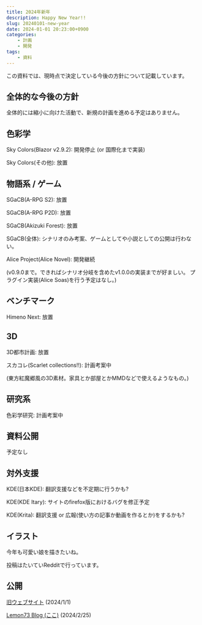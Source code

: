 ```yaml
---
title: 2024年新年
description: Happy New Year!!
slug: 20240101-new-year
date: 2024-01-01 20:23:00+0900
categories:
    - 計画
    - 開発
tags:
    - 資料
---
```


この資料では、現時点で決定している今後の方針について記載しています。

## 全体的な今後の方針
全体的には縮小に向けた活動で、新規の計画を進める予定はありません。

## 色彩学
Sky Colors(Blazor v2.9.2): 開発停止 (or 国際化まで実装)

Sky Colors(その他): 放置

## 物語系 / ゲーム
SGaCB(A-RPG S2): 放置

SGaCB(A-RPG P2D): 放置

SGaCB(Akizuki Forest): 放置

SGaCB(全体): シナリオのみ考案、ゲームとしてや小説としての公開は行わない。

Alice Project(Alice Novel): 開発継続

(v0.9.0まで。できればシナリオ分岐を含めたv1.0.0の実装までが好ましい。 プラグイン実装(Alice Soas)を行う予定はなし。)

## ベンチマーク
Himeno Next: 放置

## 3D
3D都市計画: 放置

スカコレ(Scarlet collections!!): 計画考案中

(東方紅魔郷風の3D素材。家具とか部屋とかMMDなどで使えるようなもの。)

## 研究系
色彩学研究: 計画考案中

## 資料公開
予定なし

## 対外支援
KDE(日本KDE): 翻訳支援などを不定期に行うかも?

KDE(KDE Itary): サイトのfirefox版におけるバグを修正予定

KDE(Krita): 翻訳支援 or 広報(使い方の記事か動画を作るとか)をするかも?

## イラスト
今年も可愛い娘を描きたいね。

投稿はたいていRedditで行っています。

## 公開
[旧ウェブサイト](https://lemon73-computing.github.io/LEC-MainSite/docs/20240101-new-year) (2024/1/1)

[Lemon73 Blog (ここ)](./) (2024/2/25)
